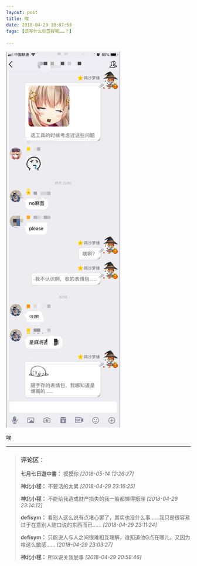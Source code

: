 ```yaml
---
layout: post
title: 唉
date: 2018-04-29 10:07:53
tags: [该写什么标签好呢……？]

---
```

![图片](images/_Lofter/emhSNkVpRmJBejlZcWtXZzh5VEpiTnFiRmNEVE10YkVKR3FyNVg1Qzg1VnNJc3JhR2NIdnBRPT0.jpeg?=imageView&thumbnail=500x0&quality=96&stripmeta=0&type=jpg%7Cwatermark&type=2)

唉

---
> ### 评论区：
>**七月七日遊中書：** 摸摸你  *[2018-05-14 12:26:27]*
>
>**神北小毬：** 不要活的太累  *[2018-04-29 23:16:25]*
>
>**神北小毬：** 不能给我造成财产损失的我一般都懒得搭理  *[2018-04-29 23:14:12]*
>
>**defisym：** 看别人这么说有点堵心罢了，其实也没什么事……我只是很容易过于在意别人随口说的东西而已……  *[2018-04-29 23:11:24]*
>
>**defisym：** 只能说人与人之间很难相互理解，谁知道他G点在哪儿，又因为啥这么敏感……  *[2018-04-29 23:03:27]*
>
>**神北小毬：** 所以说关我屁事  *[2018-04-29 20:58:46]*
>
>